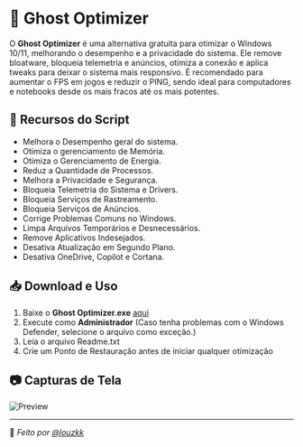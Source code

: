 # 👻 Ghost Optimizer
O **Ghost Optimizer** é uma alternativa gratuita para otimizar o Windows 10/11, melhorando o desempenho e a privacidade do sistema.
Ele remove bloatware, bloqueia telemetria e anúncios, otimiza a conexão e aplica tweaks para deixar o sistema mais responsivo.
É recomendado para aumentar o FPS em jogos e reduzir o PING, sendo ideal para computadores e notebooks desde os mais fracos até os mais potentes.

## 🚀 Recursos do Script
- Melhora o Desempenho geral do sistema.
- Otimiza o gerenciamento de Memória.
- Otimiza o Gerenciamento de Energia.
- Reduz a Quantidade de Processos.
- Melhora a Privacidade e Segurança.
- Bloqueia Telemetria do Sistema e Drivers.
- Bloqueia Serviços de Rastreamento.
- Bloqueia Serviços de Anúncios.
- Corrige Problemas Comuns no Windows.
- Limpa Arquivos Temporários e Desnecessários.
- Remove Aplicativos Indesejados.
- Desativa Atualização em Segundo Plano.
- Desativa OneDrive, Copilot e Cortana.

## 📥 Download e Uso  
1. Baixe o **Ghost Optimizer.exe** [aqui](blob:https://github.com/c3a3ae90-5a1d-463e-8208-0c334bc6e1a7)  
2. Execute como **Administrador**
(Caso tenha problemas com o Windows Defender, selecione o arquivo como exceção.)
3. Leia o arquivo Readme.txt
4. Crie um Ponto de Restauração antes de iniciar qualquer otimização

## 📷 Capturas de Tela  
![Preview](https://imgur.com/hfys1ve)

---
🔹 *Feito por [@louzkk](https://github.com/louzkk)*  
